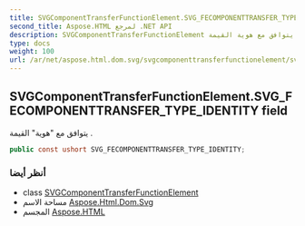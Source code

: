 ```yaml
---
title: SVGComponentTransferFunctionElement.SVG_FECOMPONENTTRANSFER_TYPE_IDENTITY
second_title: Aspose.HTML لمرجع .NET API
description: SVGComponentTransferFunctionElement مجال. يتوافق مع هوية القيمة .
type: docs
weight: 100
url: /ar/net/aspose.html.dom.svg/svgcomponenttransferfunctionelement/svg_fecomponenttransfer_type_identity/
---
```

## SVGComponentTransferFunctionElement.SVG_FECOMPONENTTRANSFER_TYPE_IDENTITY field

يتوافق مع "هوية" القيمة .

```csharp
public const ushort SVG_FECOMPONENTTRANSFER_TYPE_IDENTITY;
```

### أنظر أيضا

* class [SVGComponentTransferFunctionElement](../)
* مساحة الاسم [Aspose.Html.Dom.Svg](../../svgcomponenttransferfunctionelement/)
* المجسم [Aspose.HTML](../../../)


